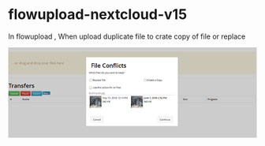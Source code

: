 # flowupload-nextcloud-v15
In flowupload , When upload duplicate file to crate copy of file or replace

<img src="https://github.com/vijaydwivedics/flowupload-nextcloud-v15/blob/master/apps/flowupload/img/img.png" alt="img.png">

